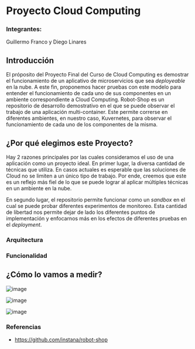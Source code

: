 # Proyecto Cloud Computing
### Integrantes:
Guillermo Franco y Diego Linares

## Introducción

El próposito del Proyecto Final del Curso de Cloud Computing es demostrar el funcionamiento de un aplicativo de microservicios que sea *deployeable* en la nube. A este fin, proponemos hacer pruebas con este modelo para entender el funcionamiento de cada uno de sus componentes en un ambiente correspondiente a Cloud Computing. Robot-Shop es un repositorio de desarrollo demostrativo en el que se puede observar el trabajo de una aplicación multi-container. Este permite correrse en diferentes ambientes, en nuestro caso, Kuvernetes, para observar el funcionamiento de cada uno de los componentes de la misma. 

## ¿Por qué elegimos este Proyecto?

Hay 2 razones principales por las cuales consideramos el uso de una aplicación como un proyecto ideal. En primer lugar, la diversa cantidad de técnicas que utiliza. En casos actuales es esperable que las soluciones de Cloud no se limiten a un único tipo de trabajo. Por ende, creemos que este es un reflejo más fiel de lo que se puede lograr al aplicar múltiples técnicas en un ambiente en la nube.

En segundo lugar, el repositorio permite funcionar como un *sandbox* en el cual se puede probar diferentes experimentos de monitoreo. Esta cantidad de libertad nos permite dejar de lado los diferentes puntos de implementación y enfocarnos más en los efectos de diferentes pruebas en el *deployment*. 

### Arquitectura

### Funcionalidad

## ¿Cómo lo vamos a medir?
![image](https://user-images.githubusercontent.com/38139707/178636104-328bd6b8-d321-43e7-9103-3557a5b52f5a.png)

![image](https://user-images.githubusercontent.com/38139707/178636085-91966265-5b98-44d8-a90a-d6eb2dd9388d.png)

![image](https://user-images.githubusercontent.com/38139707/178636066-90a2887f-777b-4a67-8ec1-def8f38b7d6d.png)

### Referencias
* https://github.com/instana/robot-shop
